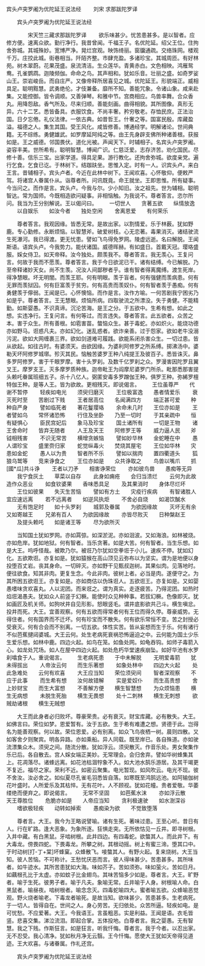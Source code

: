   宾头卢突罗阇为优陀延王说法经
　　刘宋 求那跋陀罗译




　　宾头卢突罗阇为优陀延王说法经

　　　　宋天竺三藏求那跋陀罗译
　　欲乐味甚少。忧苦患甚多。是以智者。应修方便。速离众欲。勤行净行。我昔曾闻。千福王子。名优陀延。绍父王位。住拘舍弥城。其城殊妙。宽博严净。晃烂宫观。映饰绮丽。窗牖通疏。交络珠网。楼观千万。庄挍此城。街巷相当。阡陌齐整。市肆充盈。多诸珍宝。其城周匝。有好林苑。树木翠蔚。花果茂盛。泉流清洁。生众莲华。青黄赤白。文色相映。鸿雁鸳鸯。孔雀鹦鹉。迦陵频伽。命命之鸟。其声相和。犹如乐音。壮丽之盛。如奇罗娑山王。崇岩峻岳。而自庄严。又像帝释所居喜见之城。优陀延王。形貌端正。威相具足。聪明黠慧。武勇绝伦。才伎兼备。靡所不知。善能咒象。令诸山象。咸来赴集。又能控御。皆令调顺。又善弹琴。和雅中节。宫商相应。鸟兽率舞。合众香丸。用降怨敌。香气所及。尽来归顺。善能刻画。曲得相貌。其所图像。真形无异。六十二艺。悉皆备具。衣服饮食。不尚丰奢。矜穷敬老。存恤民庶。正法治国。日夕忘倦。礼仪法律。一依古典。如昔哲王。什奢之等。国富民殷。库藏盈溢。福德之人。集生其国。受王风化。咸皆修善。博通经学。明解诸论。世间典籍。无不综练。勇健雄武。如罗摩延阿纯之等。由王先身辟支佛所种诸善根。获报如是。王之威德。邻国畏伏。道化光被。声闻天下。时辅相子。名宾头卢突罗阇。姿容丰美。世所希有。聪明智慧。博闻广识。仁慈泛爱。志存济苦。劝化国民。尽修十善。信乐三宝。出家学道。得具足果。游行教化。还拘舍弥城。欲度亲党。遍行乞食。乞食已讫。于林树下。结跏趺坐。思惟入定。时有一人。识宾头卢。来白王言。昔辅相子。宾头卢者。今近在此林中树下。王闻欢喜。心怀敬仰。便敕严驾。将诸宫人眷属仆从。诣尊者所。问讯既竟。命王就坐。王即思惟。所有疑事。今当问之。而作是言。宾头卢。今我与尔。少小知旧。汝之祖先。世为辅相。聪明智达。常为国师。今既相造欲问疑事。非相恼触。为我说不。尊者答言。恣尔所问。我当为王分别解说。王以偈问曰。
　　一切世人　　贪著五欲　　纵情放逸
　　以自娱乐　　如汝今者　　独处空闲
　　舍离恩爱　　有何荣乐

　　尊者答言。我观因缘。皆悉无常。是故出家。以割情爱。乐于林薮。犹如野鹿。专心勤修。永断烦恼。以智慧斧。破爱树枝。心无恋著。毒果消灭。诸结驶流生死瀑河。我已得渡。更无忧患。譬如飞鸟得免罗网。陵虚远逝。名曰解脱。王闻斯语。语宾头卢。今我势力。能伏诸国。威德晖赫。有如盛日。首戴天冠。璎珞盛服。婇女侍卫。如天帝释。汝今独处。颇羡我不。尊者答言。我无羡心。王复问言。何故于我而不愿羡。尊者答言。我于今日欲泥已干。诸有结缚。今已解脱。乃至帝释诸妙天女。尚不生羡。况汝人间鄙秽者乎。谁有智者得离魔缚。渡生死岸。得净慧眼。坏无明闇。而羡王耶。何有明眼。羡于盲者。何有强健而羡病患。何有无罪而羡狱囚。何有巨富羡于贫穷。何有高贵而羡奴仆。何有智者羡于愚痴。何有勇健羡于儜弱。王闻是已。心怀懊恼。而作是言。汝作方喻。一何苦剧我宁困劣乃如是乎。尊者答言。王无慧眼。烦恼所病。四取驶流之所漂没。失于勇健。不能精勤。如斯婴愚。不识真谛。沉沦苦海。是王之分。于五欲中。生希有想。如此之想。实违净行。王复问言。有何等过。而言违失。尊者答言。此五欲者。众苦之本。害于众生。所有善根。如雹害苗。螫恼众生。甚于毒蛇。亦如炽火。能烧功德亦如野马。诳惑凡夫。亦如幻化。迷乱惑者。欲诈亲善。过于怨家。欲如老牛没溺污泥。欲如大网缠裹三界。欲如剑道难可履践。欲能系闭杀害众生。一切过患。皆从欲起。如往古时。有婆须天。由欲因缘。为婆利阿修罗之所系缚。掷沸汤中。婆勒天坏阿修罗城墎。殄灭其民。恼触苦婆罗王种八纯提王及彼百子。悉皆诛灭。鼻多罗阿修罗。害于千眼罗摩。害十头罗刹。及数千亿罗刹之众。罗漫害因陀罗且翼叉王。摩罗支王。灭多摩罗质种族。迦帝毗王为阎摩尼婆罗门所杀。毗那悉那害提头赖吒眷属班细五子。杀十八亿人。弼匿安毒多罗蹭伽王种。俱罗王种。弥絺罗檀特伽王种。是等人王。皆为欲故。更相残灭。即说偈言。
　　王位虽尊严　　代谢不暂停
　　轻疾如电光　　须臾归磨灭
　　王位极富逸　　愚者情爱乐
　　衰灭死时至　　苦剧过下贱
　　王者居高位　　名闻满四方
　　端正甚可爱　　种种自严身
　　譬如临死者　　著花鬘璎珞
　　余命未几时　　王位亦如是
　　王者譬如乌　　常怀诸恐怖
　　行住及坐卧　　乃至一切时
　　于其亲疏中　　恒有疑惧心
　　臣民宫妃后　　象马及珍宝
　　国土诸所有　　一切是王物
　　诸王舍命时　　皆弃无随者
　　人王及天王　　阿修罗王等
　　威力逼人民　　斧钺相残害
　　不识无常苦　　横增贪嫉恼
　　譬如妙华林　　金蛇睡在中
　　愚人谓珍宝　　盛里赍归家
　　蛇觉纵毒火　　焚烧其屋宅
　　王位如华林　　灾患如金蛇
　　愚人以为贵　　智者所不乐
　　譬如以揣肉　　置四衢道头
　　狐狼乌鹫等　　竞来诤食之
　　王位亦如是　　众共诤取之
　　鸟兽以嘴爪　　抓[國*瓜]共斗诤
　　王者以刀矛　　相害诤荣位
　　亦如彼鸟兽　　愚痴等无异
　　我宁食灰土　　草菜以自存
　　此身如痈疮　　会归当溃烂
　　云何为此故　　造作众恶业
　　如食钦婆果　　香味悉具足
　　及其果消时　　身体尽烂坏
　　王位如彼果　　失灭生苦恼
　　譬如有方土　　灾疫行疾病
　　有智诸胜人　　宜应速远离
　　若不远离者　　如逆风执炬
　　不舍必自烧　　如渴饮醎水
　　无有饱足时　　如十头罗刹
　　城郭及眷属　　为欲因缘故
　　灭坏无有余　　又如寄越王
　　兄弟有百人　　为欲因缘故
　　亦皆尽败灭　　日种槃赵王
　　及提头赖吒　　如是诸王等
　　尽为欲所灭

　　当知国土犹如罗网。亦如罥弶。如深淤泥。亦如洄波。又如海浪。如林被烧。亦如危岸。犹如地狱。何有智者。当乐贪著。如是大苦。何有智者。当生乐想。如是大王。呜呼怪哉。被欺乃尔。被诳乃尔犹如空拳诳于小儿。速疾不停。犹如幻化。五欲欺诳。亦复如是。犹如猿猴在高山顶见云弥布以为坚实。谓为是地便以身投堕百丈岩。丧其身命。一切碎灭。亦如野干见甄叔迦树。其果似肉。见落地时。便往欲食。知其非肉。更复生念。今此非肉。彼树上者。必当是肉。遂便守之。为其所困五欲诳王。亦复如是。亦如商估以伪珠诳人。五欲诳王。亦复如是。又如婴愚嗜味贪欢喜丸。人以泥团。而来诳之。谓为真实。走逐疲苦。乃得泥团。如热时焰诳渴愚夫。犹如众人前竖于幻橛。能使时众见种种事。若拔幻橛。色像即灭。犹如画匠及机关师。如狗吠井自见形影。怒眼竖毛。谓井底影欲共己斗。横生嗔忿。投井而死。大王。宜善观察。何有五欲而得常者何有王位而得久停。尊豪威势。无得住者。何有国界而不迁坏。何有珍宝而不散失。何有欲乐常恒不变。苦之封授必受衰灭。何有合会而不别离。一切五欲。体性实苦。皆从妄想而生于乐。何有诸行不似芭蕉揵闼婆城。大王云何。处生老病死衰祸恐怖逼迫之中。云何能为国土少乐生爱乐想。如林中鹿。四边火起。如鸟在笼。如鱼处网。如龟吞钩。如师子毒箭入心。如龙处咒场。如人在屋中四边火起。如处危朽华堂速疾崩坠。如好华池有水罗刹噏食于人。重说偈言。
　　生老病死患　　于中未解脱
　　无明爱毒箭　　犹未得拔出
　　人帝汝云何　　而生乐著想
　　如象处林中　　四边大火起
　　处此急难处　　云何有欢喜
　　大王应当知　　荣位须臾间
　　智者深观察　　不应于此事
　　而生希有想　　汝何故错解
　　实是爱奴仆　　而生高贵想
　　舍上妙财宝　　而生大富想
　　不善解方便　　横生智慧想
　　为众烦恼患　　横生无病想
　　未脱生死胎　　横生无畏想
　　处十二刺林　　横生无刺想
　　欲贼劫诸根　　横生无贼想

　　大王而此身者必归败坏。尊豪荣贵。必有衰灭。财宝库藏。必有散失。大王。如佛言曰。荣位如梦。恩爱暂有。汝于五欲。生于希有难遭之想。贤德于此。岂得名为能善观察。何以故。荣位恩爱。必有别离。如众飞鸟夜栖一树。晨则四散。又如客舍夕则聚宾。明各异路。亦如乘船。异人同载。既至岸已。各自殊道。亦如驶流漂集众木。须臾之间。随流分散。犹如浮云。须臾散灭。作音乐处。男女聚集作乐已后。各自散去。宫人婇女端正美妙。无常理会。会归舍弃。譬如华树蜂集其上。花凋落尽。诸蜂远离。如花池枯涸牸象不入。如大池水鹄乐游居。及其干竭更不复近。福尽之家。荣利不近。如密云聚集。电光暂现。如风吹云。电光不现。彼不舍汝。汝必舍之。如似夏尽孔雀毛羽悉皆自落。如寒既至鸿鹄远池。如阿输伽树花叶盛时。人所爱乐及其枯悴。无有花叶。人不顾视。犹如花幢。贵者爱敬。华萎缕绝而便弃之。即说偈言。
　　无常不坚固　　如芭蕉水沫
　　亦如浮云散　　天王尊胜位
　　危脆亦如是　　人帝应当知
　　贪利极速驶　　如水澍深谷
　　嗜欲极轻疾　　动转如掉索
　　愚痴染为欲　　不觉致堕落

　　尊者言。大王。我今为王略说譬喻。诸有生死。著味过患。王至心听。昔日有人。行在旷路。逢大恶象。为象所逐。狂惧走突。无所依怙见一丘井。即寻树根。入井中藏。有白黑鼠。牙啮树根。此井四边。有四毒蛇。欲螫其人。而此井下。有大毒龙。傍畏四蛇。下畏毒龙。所攀之树。其根动摇。树上有蜜三渧。堕其口中。于时动树[打-丁+棠]坏蜂窠。众蜂散飞。唼螫其人。有野火起。复来烧树。大王当知。彼人苦恼。不可称计。王愁忧厌恶而言。彼人得味甚少。苦患甚多。其所味者。如牛迹水。其所苦患犹如大海。味如芥子。苦如须弥。味如萤火。苦如日月。如藕根孔比于太虚。亦如蚊子比金翅鸟。其味苦恼多少如是。尊者言。大王。旷野者。喻于生死。彼男子者。喻于凡夫。象喻无常。丘井喻于人身。树根喻人命。白黑鼠者。喻昼夜。啮树根者。喻念念灭。四毒蛇喻四大。蜜者喻五欲。众蜂喻恶觉观。野火烧者喻老。下毒龙者喻死。是故当知。欲味甚少。苦患甚多。生老病死。于一切人。皆得自在。世间之人。身心劳苦。无归依处。众苦所逼。轻疾如电。是可忧愁。不应爱著。大王。今我语王。言虽粗恶。实是利益。王闻是语。衣毛皆竖。悲喜交集。涕泣流泪。即起合掌。五体投地。白尊者言。我之婴愚。无有智慧。我之下贱。作斯狂言。如是狂言。听我忏悔。尊者言。我于今者。以忍出家。无不忍受。我心清净。犹如秋月净无云翳。王今忏悔。愿使大王犹如天帝得见道迹。王大欢喜。与诸眷属。作礼还宫。

　　宾头卢突罗阇为优陀延王说法经


